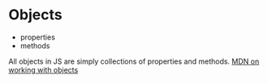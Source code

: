 # Objects

- properties
- methods

All objects in JS are simply collections of properties and methods.
[MDN on working with objects](https://developer.mozilla.org/en-US/docs/Web/JavaScript/Guide/Working_with_Objects)
